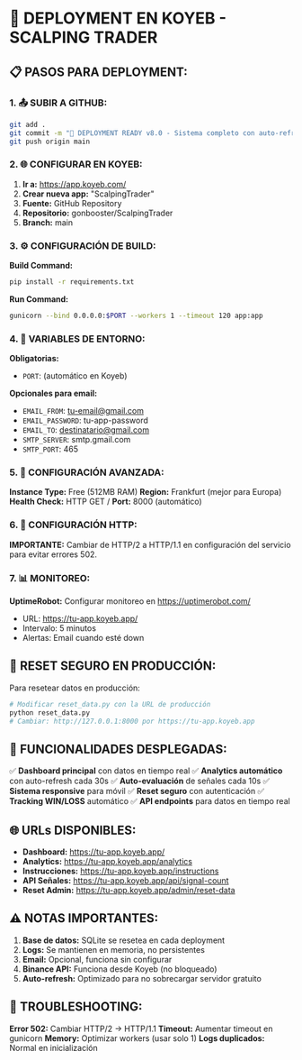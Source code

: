 # 🚀 DEPLOYMENT EN KOYEB - SCALPING TRADER

## 📋 PASOS PARA DEPLOYMENT:

### 1. 📤 SUBIR A GITHUB:
```bash
git add .
git commit -m "🚀 DEPLOYMENT READY v8.0 - Sistema completo con auto-refresh y reset seguro"
git push origin main
```

### 2. 🌐 CONFIGURAR EN KOYEB:

1. **Ir a:** https://app.koyeb.com/
2. **Crear nueva app:** "ScalpingTrader"
3. **Fuente:** GitHub Repository
4. **Repositorio:** gonbooster/ScalpingTrader
5. **Branch:** main

### 3. ⚙️ CONFIGURACIÓN DE BUILD:

**Build Command:**
```bash
pip install -r requirements.txt
```

**Run Command:**
```bash
gunicorn --bind 0.0.0.0:$PORT --workers 1 --timeout 120 app:app
```

### 4. 🔧 VARIABLES DE ENTORNO:

**Obligatorias:**
- `PORT`: (automático en Koyeb)

**Opcionales para email:**
- `EMAIL_FROM`: tu-email@gmail.com
- `EMAIL_PASSWORD`: tu-app-password
- `EMAIL_TO`: destinatario@gmail.com
- `SMTP_SERVER`: smtp.gmail.com
- `SMTP_PORT`: 465

### 5. 🎯 CONFIGURACIÓN AVANZADA:

**Instance Type:** Free (512MB RAM)
**Region:** Frankfurt (mejor para Europa)
**Health Check:** HTTP GET /
**Port:** 8000 (automático)

### 6. 🔄 CONFIGURACIÓN HTTP:

**IMPORTANTE:** Cambiar de HTTP/2 a HTTP/1.1 en configuración del servicio para evitar errores 502.

### 7. 📊 MONITOREO:

**UptimeRobot:** Configurar monitoreo en https://uptimerobot.com/
- URL: https://tu-app.koyeb.app/
- Intervalo: 5 minutos
- Alertas: Email cuando esté down

## 🔐 RESET SEGURO EN PRODUCCIÓN:

Para resetear datos en producción:
```bash
# Modificar reset_data.py con la URL de producción
python reset_data.py
# Cambiar: http://127.0.0.1:8000 por https://tu-app.koyeb.app
```

## 🎉 FUNCIONALIDADES DESPLEGADAS:

✅ **Dashboard principal** con datos en tiempo real
✅ **Analytics automático** con auto-refresh cada 30s
✅ **Auto-evaluación** de señales cada 10s
✅ **Sistema responsive** para móvil
✅ **Reset seguro** con autenticación
✅ **Tracking WIN/LOSS** automático
✅ **API endpoints** para datos en tiempo real

## 🌐 URLs DISPONIBLES:

- **Dashboard:** https://tu-app.koyeb.app/
- **Analytics:** https://tu-app.koyeb.app/analytics
- **Instrucciones:** https://tu-app.koyeb.app/instructions
- **API Señales:** https://tu-app.koyeb.app/api/signal-count
- **Reset Admin:** https://tu-app.koyeb.app/admin/reset-data

## ⚠️ NOTAS IMPORTANTES:

1. **Base de datos:** SQLite se resetea en cada deployment
2. **Logs:** Se mantienen en memoria, no persistentes
3. **Email:** Opcional, funciona sin configurar
4. **Binance API:** Funciona desde Koyeb (no bloqueado)
5. **Auto-refresh:** Optimizado para no sobrecargar servidor gratuito

## 🔧 TROUBLESHOOTING:

**Error 502:** Cambiar HTTP/2 → HTTP/1.1
**Timeout:** Aumentar timeout en gunicorn
**Memory:** Optimizar workers (usar solo 1)
**Logs duplicados:** Normal en inicialización
